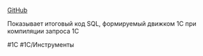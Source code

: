 
[GitHub](https://github.com/YPermitin/YPermitin.YellowCollection/tree/main)

Показывает итоговый код SQL, формируемый движком 1С при компиляции запроса 1С

#1С #1С/Инструменты